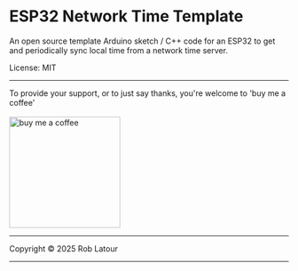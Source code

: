 # ESP32 Network Time Template

An open source template Arduino sketch / C++ code for an ESP32 to get and periodically sync local time from a network time server.

License: MIT

* * *

To provide your support, or to just say thanks, you're welcome to 'buy me a coffee'<br><br>
[<img alt="buy me  a coffee" width="200px" src="https://cdn.buymeacoffee.com/buttons/v2/default-blue.png" />](https://www.buymeacoffee.com/roblatour)
* * *
Copyright © 2025 Rob Latour
* * *   
